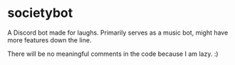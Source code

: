 # societybot
A Discord bot made for laughs. Primarily serves as a music bot, might have more features down the line.

There will be no meaningful comments in the code because I am lazy. :)
